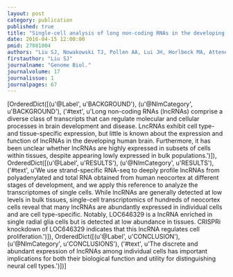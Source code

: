 ```yaml
---
layout: post
category: publication
published: true
title: "Single-cell analysis of long non-coding RNAs in the developing human neocortex."
date: 2016-04-15 12:00:00
pmid: 27081004
authors: "Liu SJ, Nowakowski TJ, Pollen AA, Lui JH, Horlbeck MA, Attenello FJ, He D, Weissman JS, Kriegstein AR, Diaz AA, Lim DA"
firstauthor: "Liu SJ"
journalname: "Genome Biol."
journalvolume: 17
journalissue: 1
journalpages: 67
---
```


[OrderedDict([(u'@Label', u'BACKGROUND'), (u'@NlmCategory', u'BACKGROUND'), ('#text', u'Long non-coding RNAs (lncRNAs) comprise a diverse class of transcripts that can regulate molecular and cellular processes in brain development and disease. LncRNAs exhibit cell type- and tissue-specific expression, but little is known about the expression and function of lncRNAs in the developing human brain. Furthermore, it has been unclear whether lncRNAs are highly expressed in subsets of cells within tissues, despite appearing lowly expressed in bulk populations.')]), OrderedDict([(u'@Label', u'RESULTS'), (u'@NlmCategory', u'RESULTS'), ('#text', u'We use strand-specific RNA-seq to deeply profile lncRNAs from polyadenylated and total RNA obtained from human neocortex at different stages of development, and we apply this reference to analyze the transcriptomes of single cells. While lncRNAs are generally detected at low levels in bulk tissues, single-cell transcriptomics of hundreds of neocortex cells reveal that many lncRNAs are abundantly expressed in individual cells and are cell type-specific. Notably, LOC646329 is a lncRNA enriched in single radial glia cells but is detected at low abundance in tissues. CRISPRi knockdown of LOC646329 indicates that this lncRNA regulates cell proliferation.')]), OrderedDict([(u'@Label', u'CONCLUSION'), (u'@NlmCategory', u'CONCLUSIONS'), ('#text', u'The discrete and abundant expression of lncRNAs among individual cells has important implications for both their biological function and utility for distinguishing neural cell types.')])]

